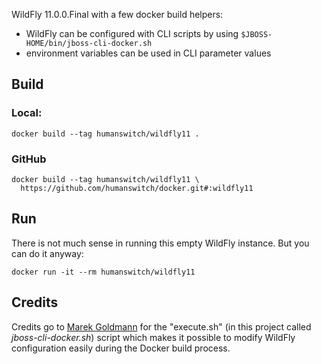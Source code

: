 WildFly 11.0.0.Final with a few docker build helpers:
- WildFly can be configured with CLI scripts by using `$JBOSS-HOME/bin/jboss-cli-docker.sh`
- environment variables can be used in CLI parameter values

## Build
### Local:
```shell
docker build --tag humanswitch/wildfly11 .
```
### GitHub
```shell
docker build --tag humanswitch/wildfly11 \
  https://github.com/humanswitch/docker.git#:wildfly11
```

## Run
There is not much sense in running this empty WildFly instance. But you can do it anyway:
```shell
docker run -it --rm humanswitch/wildfly11
```

## Credits
Credits go to [Marek Goldmann](https://github.com/goldmann/wildfly-docker-configuration) for the "execute.sh" (in this project called _jboss-cli-docker.sh_) script which makes it possible to modify WildFly configuration easily during the Docker build process.

